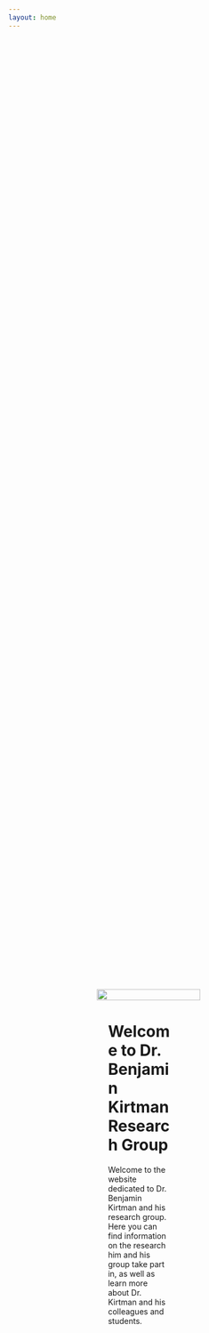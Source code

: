```yaml
---
layout: home
---
```

<!DOCTYPE html>
<html lang="en">
<head>
    <meta charset="UTF-8">
    <meta name="viewport" content="width=device-width, initial-scale=1.0">
    <title>{{ site.title }}</title>
    <style>
        .container {
            display: flex;
            align-items: center;
            justify-content: center;
            min-height: 100vh; /* Adjust based on your preference */
            padding: 20px;
        }
        .image-container {
            flex: 1; /* Adjust the flex value if you need */
            max-width: 40%; /* You can adjust the width */
        }
        .image-container img {
            width: 100%;
            height: auto;
        }
        .text-container {
            flex: 1; /* Adjust the flex value if you need */
            max-width: 60%; /* You can adjust the width */
            padding-left: 20px; /* Adjust the spacing between image and text */
        }
    </style>
</head>
<body>
    <div class="container">
        <div class="image-container">
            <img src="{{ '/assets/images/kirtman_pic.jpg' | relative_url }}" 
        </div>
        <div class="text-container">
            <h1>Welcome to Dr. Benjamin Kirtman Research Group</h1>
            <p>Welcome to the website dedicated to Dr. Benjamin Kirtman and his research group. Here you can find information on the research him and his group take part in, as well as learn more about Dr. Kirtman and his colleagues and students.</p>
            <!-- Add more text or elements as needed -->
        </div>
    </div>
</body>
</html>
